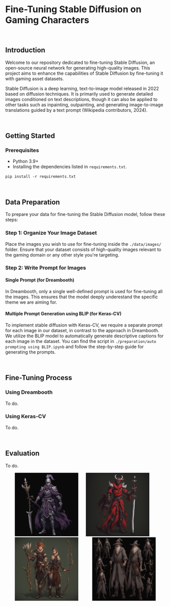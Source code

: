 # Fine-Tuning Stable Diffusion on Gaming Characters

<br>

## Introduction

Welcome to our repository dedicated to fine-tuning Stable Diffusion, an open-source neural network for generating high-quality images. This project aims to enhance the capabilities of Stable Diffusion by fine-tuning it with gaming asset datasets.

Stable Diffusion is a deep learning, text-to-image model released in 2022 based on diffusion techniques. It is primarily used to generate detailed images conditioned on text descriptions, though it can also be applied to other tasks such as inpainting, outpainting, and generating image-to-image translations guided by a text prompt (Wikipedia contributors, 2024). 

<br>

## Getting Started

### Prerequisites

- Python 3.9+
- Installing the dependencies listed in `requirements.txt`.
```
pip install -r requirements.txt
```





<br>

## Data Preparation

To prepare your data for fine-tuning the Stable Diffusion model, follow these steps:

### Step 1: Organize Your Image Dataset

Place the images you wish to use for fine-tuning inside the `./data/images/` folder. Ensure that your dataset consists of high-quality images relevant to the gaming domain or any other style you're targeting.

### Step 2: Write Prompt for Images 

#### Single Prompt (for Dreambooth)

In Dreambooth, only a single well-defined prompt is used for fine-tuning all the images. This ensures that the model deeply underestand the specific theme we are aiming for.


#### Multiple Prompt Generation using BLIP (for Keras-CV)

To implement stable diffusion with Keras-CV, we require a separate prompt for each image in our dataset, in contrast to the approach in Dreambooth. We utilize the BLIP model to automatically generate descriptive captions for each image in the dataset. You can find the script in `./preparation/auto prompting using BLIP.ipynb` and follow the step-by-step guide for generating the prompts.



<br>

## Fine-Tuning Process

### Using Dreambooth

To do.


### Using Keras-CV

To do.

<br>

## Evaluation

To do.


<p align="center">
  <img src="generated artworks/dreambooth/a knight in purple, black and white with an elaborate helmet on his head.png" alt="Knight with helmet" width="200">
  <img src="generated artworks/dreambooth/a demon dressed in red and holding a sword.png" alt="Demon with sword" width="200" hspace="20">
  <img src="generated artworks/dreambooth/Elfs with arrows.png" alt="Elfs with arrows" width="200" hspace="20">
  <img src="generated artworks/dreambooth/Gandalf the gray.png" alt="Gandalf the gray" width="200" hspace="20">
</p>
